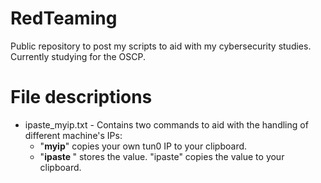 # RedTeaming
Public repository to post my scripts to aid with my cybersecurity studies. Currently studying for the OSCP.

# File descriptions
- ipaste_myip.txt - Contains two commands to aid with the handling of different machine's IPs:
  - "**myip**" copies your own tun0 IP to your clipboard.
  - "**ipaste *<IP>***" stores the <IP> value. "ipaste" copies the <IP> value to your clipboard.
